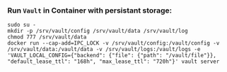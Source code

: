 


### Run `Vault` in Container with persistant storage:
```
sudo su -
mkdir -p /srv/vault/config /srv/vault/data /srv/vault/log
chmod 777 /srv/vault/data
docker run --cap-add=IPC_LOCK -v /srv/vault/config:/vault/config -v /srv/vault/data:/vault/data -v /srv/vault/logs:/vault/logs -e 'VAULT_LOCAL_CONFIG={"backend": {"file": {"path": "/vault/file"}}, "default_lease_ttl": "168h", "max_lease_ttl": "720h"}' vault server
```

